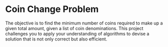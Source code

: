 # Coin Change Problem

The objective is to find the minimum number of coins required to make
up a given total amount, given a list of coin denominations. This
project challenges you to apply your understanding of algorithms to
devise a solution that is not only correct but also efficient.
